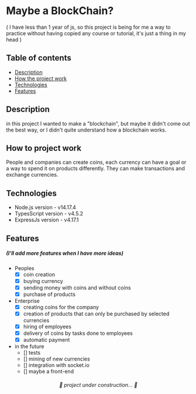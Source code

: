 # Maybe a BlockChain?

<p>( I have less than 1 year of js, so this project is being for me a way to practice without having copied any course or tutorial, it's just a thing in my head )</p>

## Table of contents
* [Description](#Description)
* [How the project work](#How-to-project-work)
* [Technologies](#Technologies)
* [Features](#Features)

## Description
 <p>in this project I wanted to make a "blockchain", but maybe it didn't come out the best way, or I didn't quite understand how a blockchain works.</p>
 
## How to project work
  <p>People and companies can create coins, each currency can have a goal or a way to spend it on products differently. They can make transactions and exchange currencies.</p>

## Technologies
  - Node.js version - v14.17.4
  - TypesScript version - v4.5.2
  - ExpressJs version - v4.17.1

## Features
 ##### (I'll add more features when I have more ideas)
  - Peoples
    - [x] coin creation
    - [x] buying currency
    - [x] sending money with coins and without coins
    - [x] purchase of products
  - Enterprise
    - [x] creating coins for the company
    - [x] creation of products that can only be purchased by selected currencies
    - [x] hiring of employees
    - [x] delivery of coins by tasks done to employees
    - [x] automatic payment
  - in the future
    - [] tests
    - [] mining of new currencies 
    - [] integration with socket.io
    - [] maybe a front-end
 
<h6 align="center" >🚧 project under construction... 🚧</h6>
